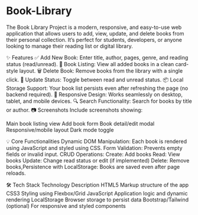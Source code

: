 # Book-Library

The Book Library Project is a modern, responsive, and easy-to-use web application that allows users to add, view, update, and delete books from their personal collection. It’s perfect for students, developers, or anyone looking to manage their reading list or digital library.

✨ Features
✅ Add New Book: Enter title, author, pages, genre, and reading status (read/unread).
🧾 Book Listing: View all added books in a clean card-style layout.
🗑️ Delete Book: Remove books from the library with a single click.
🔄 Update Status: Toggle between read and unread status.
📦 Local Storage Support: Your book list persists even after refreshing the page (no backend required).
📱 Responsive Design: Works seamlessly on desktop, tablet, and mobile devices.
🔍 Search Functionality: Search for books by title or author.
📷 Screenshots
Include screenshots showing:

Main book listing view
Add book form
Book detail/edit modal
Responsive/mobile layout
Dark mode toggle

💡 Core Functionalities
Dynamic DOM Manipulation: Each book is rendered using JavaScript and styled using CSS.
Form Validation: Prevents empty fields or invalid input.
CRUD Operations:
Create: Add books
Read: View books
Update: Change read status or edit (if implemented)
Delete: Remove books,Persistence with LocalStorage: Books are saved even after page reloads.

🛠️ Tech Stack
Technology	Description
HTML5	Markup structure of the app
CSS3	Styling using Flexbox/Grid
JavaScript	Application logic and dynamic rendering
LocalStorage	Browser storage to persist data
Bootstrap/Tailwind (optional)	For responsive and styled components
